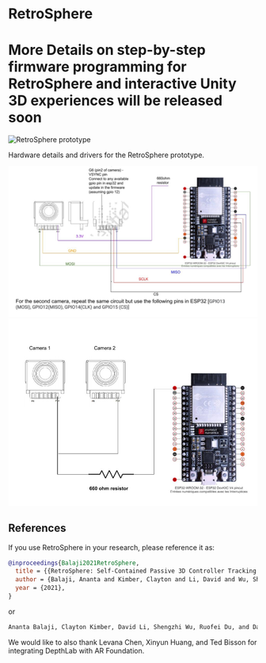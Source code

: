# RetroSphere

# More Details on step-by-step firmware programming for RetroSphere and interactive Unity 3D experiences will be released soon

![RetroSphere prototype](images/retrosphere.jpg)

Hardware details and drivers for the RetroSphere prototype.

![Circuit diagaram for pixart camera](images/pin_diagaram_ESP32_pixart.jpg)
![Two camera circuit diagram](images/two_camera_connection.jpg)



## References

If you use RetroSphere in your research, please reference it as:

```bibtex
@inproceedings{Balaji2021RetroSphere,
  title = {{RetroSphere: Self-Contained Passive 3D Controller Tracking for Augmented Reality}},
  author = {Balaji, Ananta and Kimber, Clayton and Li, David and Wu, Shengzhi and Du, Ruofei and Kim, David},
  year = {2021},
}
```

or

```txt
Ananta Balaji, Clayton Kimber, David Li, Shengzhi Wu, Ruofei Du, and David Kim. 2021. RetroSphere: Self-Contained Passive 3D Controller Tracking for Augmented Reality. 2021.
```

We would like to also thank Levana Chen, Xinyun Huang, and Ted Bisson for
integrating DepthLab with AR Foundation.
